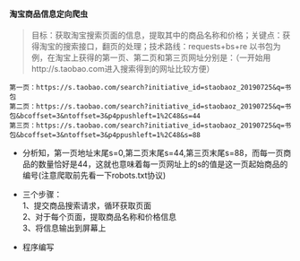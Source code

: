 #### 淘宝商品信息定向爬虫
>目标：获取淘宝搜索页面的信息，提取其中的商品名称和价格；关键点：获得淘宝的搜索接口，翻页的处理；技术路线：requests+bs+re
以书包为例，在淘宝上获得的第一页、第二页和第三页网址分别是：（一开始用http://s.taobao.com进入搜索得到的网址比较方便）

    第一页：https://s.taobao.com/search?initiative_id=staobaoz_20190725&q=书包
    第二页：https://s.taobao.com/search?initiative_id=staobaoz_20190725&q=书包&bcoffset=3&ntoffset=3&p4ppushleft=1%2C48&s=44
    第三页：https://s.taobao.com/search?initiative_id=staobaoz_20190725&q=书包&bcoffset=3&ntoffset=3&p4ppushleft=1%2C48&s=88
    
- 分析知，第一页地址末尾s=0,第二页末尾s=44,第三页末尾s=88，而每一页商品的数量恰好是44，这就也意味着每一页网址上的s的值是这一页起始商品的编号(注意爬取前先看一下robots.txt协议)
- 三个步骤：<br>
1、提交商品搜索请求，循环获取页面<br>
2、对于每个页面，提取商品名称和价格信息<br>
3、将信息输出到屏幕上<br>

- 程序编写
